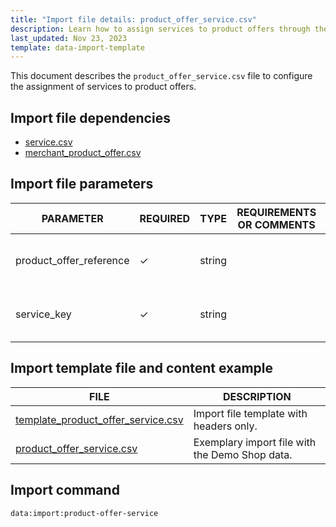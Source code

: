 ```yaml
---
title: "Import file details: product_offer_service.csv"
description: Learn how to assign services to product offers through the product offer service csv file for your Spryker Unified Commerce Project.
last_updated: Nov 23, 2023
template: data-import-template
---
```


This document describes the `product_offer_service.csv` file to configure the assignment of services to product offers.

## Import file dependencies

- [service.csv](/docs/pbc/all/service-point-management/{{page.version}}/unified-commerce/import-and-export-data/import-file-details-service.csv.html)
- [merchant_product_offer.csv](/docs/pbc/all/offer-management/{{page.version}}/marketplace/import-and-export-data/import-file-details-merchant-product-offer.csv.html)



## Import file parameters

| PARAMETER | REQUIRED | TYPE | REQUIREMENTS OR COMMENTS | DESCRIPTION |
| --- | --- | --- | --- | --- |
| product_offer_reference | ✓ | string    |      | Identifier of a product offer to assign a service to. |
| service_key             | ✓ | string    |      | Identifier of a service to assign to the product offer.     |


## Import template file and content example

| FILE | DESCRIPTION |
| --- | --- |
| [template_product_offer_service.csv](https://spryker.s3.eu-central-1.amazonaws.com/docs/pbc/all/offer-management/unified-commerce/import-and-export-data/Import+file+details%3A+product_offer_service.csv/template_product_offer_service.csv) | Import file template with headers only. |
| [product_offer_service.csv](https://spryker.s3.eu-central-1.amazonaws.com/docs/pbc/all/offer-management/unified-commerce/import-and-export-data/Import+file+details%3A+product_offer_service.csv/product_offer_service.csv) | Exemplary import file with the Demo Shop data. |

## Import command

```bash
data:import:product-offer-service
```
